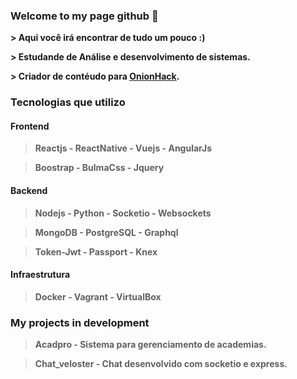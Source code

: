 ### Welcome to my page github 👋 

**> Aqui você irá encontrar de tudo um pouco :)** 

**> Estudande de Análise e desenvolvimento de sistemas.** 

**> Criador de contéudo para **[OnionHack]('http://onionhack.netlify.app')**.**

### Tecnologias que utilizo

#### Frontend 

> **Reactjs - ReactNative - Vuejs - AngularJs** 

> **Boostrap - BulmaCss - Jquery**

#### Backend

> **Nodejs - Python - Socketio - Websockets** 

> **MongoDB - PostgreSQL - Graphql**

> **Token-Jwt - Passport - Knex** 

#### Infraestrutura

> **Docker - Vagrant - VirtualBox** 

### My projects in development 

> **Acadpro - Sistema para gerenciamento de academias.** 

> **Chat_veloster - Chat desenvolvido com socketio e express.**
